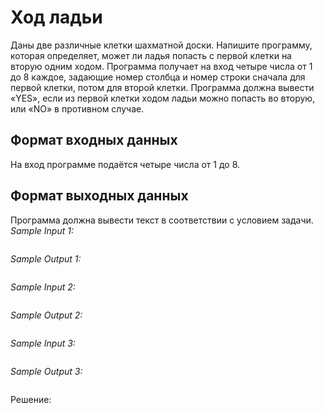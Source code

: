 # Ход ладьи

Даны две различные клетки шахматной доски. Напишите программу, которая определяет, может ли ладья попасть с первой клетки на вторую одним ходом. Программа получает на вход четыре числа от 1 до 8 каждое, задающие номер столбца и номер строки сначала для первой клетки, потом для второй клетки. Программа должна вывести «YES», если из первой клетки ходом ладьи можно попасть во вторую, или «NO» в противном случае.

## Формат входных данных
На вход программе подаётся четыре числа от 1 до 8.

## Формат выходных данных
Программа должна вывести текст в соответствии с условием задачи.
*Sample Input 1:*
```

```

*Sample Output 1:*
```

```

*Sample Input 2:*
```

```

*Sample Output 2:*
```

```

*Sample Input 3:*
```

```

*Sample Output 3:*
```

```

Решение:
```python

```
